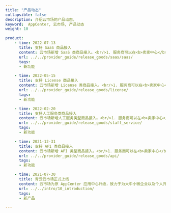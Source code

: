 ```yaml
---
title: "产品动态"
collapsible: false
description: 介绍云市场的产品动态。
keyword:  AppCenter, 云市场, 产品动态
weight: 10

product:
    - time: 2022-07-13
      title: 支持 SaaS 商品接入
      content: 云市场新增 SaaS 类商品接入。<br/>1. 服务商可以在<b>卖家中心</b> > <b>商品管理</b>发布和调测 SaaS 类商品。<br/>2. 用户可以在云市场选购 SaaS 类商品，通过服务商提供的服务地址、账号、密码等信息来使用商品。
      url: ../../provider_guide/release_goods/saas/saas/
      tags: 
      - 新功能

    - time: 2022-05-15
      title: 支持 License 商品接入
      content: 云市场新增 License 类商品接入。<br/>1. 服务商可以在<b>卖家中心</b> > <b>商品管理</b>发布 License 类商品。<br/>2. 用户可以在云市场选购 License 类商品，通过获取 License 来使用商品。
      url: ../../provider_guide/release_goods/license/
      tags: 
      - 新功能

    - time: 2022-02-20
      title: 支持人工服务类商品接入
      content: 云市场新增人工服务类型商品接入。<br/>1. 服务商可以在<b>卖家中心</b> > <b>商品管理</b>发布人工服务类型商品，并使用交付中心进行服务交付。<br/>2. 用户可以在云市场选购人工服务商品，并使用交付中心提交服务需求及验收服务。
      url: ../../provider_guide/release_goods/staff_service/
      tags: 
      - 新功能

    - time: 2021-12-31
      title: 支持 API 类商品接入
      content: 云市场新增 API 类型商品接入。<br/>1. 服务商可以在<b>卖家中心</b> > <b>商品管理</b>发布 API 类型商品。<br/>2. 用户可以在云市场选购需要的 API 服务，然后通过调用 API 接口来获得相关服务。
      url: ../../provider_guide/release_goods/api/
      tags: 
      - 新功能

    - time: 2021-07-30
      title: 青云云市场正式上线
      content: 云市场为原 AppCenter 应用中心升级，致力于为大中小微企业以及个人开发者提供软件应用及产品服务的交易和交付平台。让用户可以轻松查找、测试、购买与部署所需的应用和服务。
      url: ../../intro/10_introduction/
      tags: 
      - 新产品

---
```



